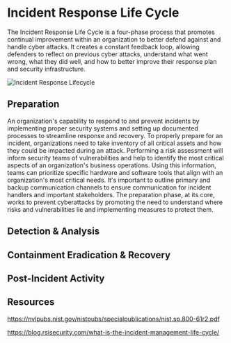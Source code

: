 # Incident Response Life Cycle
The Incident Response Life Cycle is a four-phase process that promotes continual improvement within an organization to better defend against and handle cyber attacks. It creates a constant feedback loop, allowing defenders to reflect on previous cyber attacks, understand what went wrong, what they did well, and how to better improve their response plan and security infrastructure.

![Incident Response Lifecycle](https://github.com/user-attachments/assets/c3d11dd3-bd27-404c-ba0a-e3d23540bc9a)

## Preparation
An organization's capability to respond to and prevent incidents by implementing proper security systems and setting up documented processes to streamline response and recovery. To properly prepare for an incident, organizations need to take inventory of all critical assets and how they could be impacted during an attack. Performing a risk assessment will inform security teams of vulnerabilities and help to identify the most critical aspects of an organization's business operations. Using this information, teams can prioritize specific hardware and software tools that align with an organization's most critical needs. It's important to outline primary and backup communication channels to ensure communication for incident handlers and important stakeholders. The preparation phase, at its core, works to prevent cyberattacks by promoting the need to understand where risks and vulnerabilities lie and implementing measures to protect them.

## Detection & Analysis


## Containment Eradication & Recovery


## Post-Incident Activity


## Resources

https://nvlpubs.nist.gov/nistpubs/specialpublications/nist.sp.800-61r2.pdf

https://blog.rsisecurity.com/what-is-the-incident-management-life-cycle/


